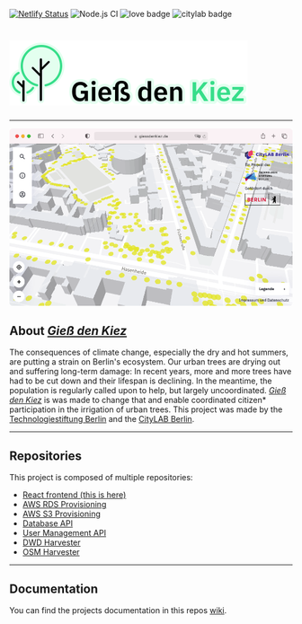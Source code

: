 [![Netlify Status](https://api.netlify.com/api/v1/badges/08c96eab-42a0-45d4-9767-656b62b441bc/deploy-status)](https://app.netlify.com/sites/internetoftrees/deploys) ![Node.js CI](https://github.com/technologiestiftung/giessdenkiez-de/workflows/Node.js%20CI/badge.svg?branch=master) ![love badge](https://img.shields.io/badge/Built%20with-%E2%99%A5-red) ![citylab badge](https://img.shields.io/badge/@-CityLAB%20Berlin-blue)

# [![Logo of _Gieß den Kiez_](./docs/images/logo.svg)](https://www.giessdenkiez.de)

---

![Screenshot of _Gieß den Kiez_](./docs/images/screenshot.png)

## About [_Gieß den Kiez_](https://www.giessdenkiez.de)

The consequences of climate change, especially the dry and hot summers, are putting a strain on Berlin's ecosystem. Our urban trees are drying out and suffering long-term damage: In recent years, more and more trees have had to be cut down and their lifespan is declining. In the meantime, the population is regularly called upon to help, but largely uncoordinated. [_Gieß den Kiez_](https://www.giessdenkiez.de) is was made to change that and enable coordinated citizen\* participation in the irrigation of urban trees. This project was made by the [Technologiestiftung Berlin](https://www.technologiestiftung-berlin.de/de/startseite/) and the [CityLAB Berlin](https://www.citylab-berlin.org/).

---

## Repositories

This project is composed of multiple repositories:

- [React frontend (this is here)](https://github.com/technologiestiftung/giessdenkiez-de)
- [AWS RDS Provisioning](https://github.com/technologiestiftung/giessdenkiez-de-aws-rds-terraform)
- [AWS S3 Provisioning](https://github.com/technologiestiftung/giessdenkiez-de-aws-s3-terraform)
- [Database API](https://github.com/technologiestiftung/giessdenkiez-de-postgres-api)
- [User Management API](https://github.com/technologiestiftung/tsb-trees-api-user-management)
- [DWD Harvester](https://github.com/technologiestiftung/giessdenkiez-de-dwd-harvester)
- [OSM Harvester](https://github.com/technologiestiftung/giessdenkiez-de-osm-pumpen-harvester)

---

## Documentation

You can find the projects documentation in this repos [wiki](https://github.com/technologiestiftung/giessdenkiez-de/wiki).

<!-- ---


## Demo Mode

The purpose of the demo mode (created if you set the env variable `BUILD_TARGET=DEMO`) is to run this application in the exhibition of the CityLAB Berlin. In this mode all requests to the api get mocked responses except for the get tree by id and get all trees. It uses the [msw (Mock Service Worker)](https://github.com/mswjs/msw) module underneath to handle API requests and does a module replacement for the [auth0-spa-js](https://github.com/auth0/auth0-spa-js) library wrapper with webpack.


To start the DEMO mode run.

```bash
npm run demo
``` -->
